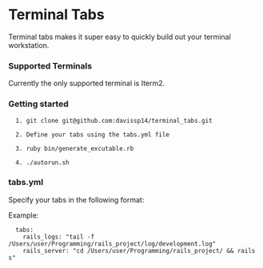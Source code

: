 # Terminal Tabs

Terminal tabs makes it super easy to quickly build out your terminal workstation.

### Supported Terminals ##
Currently the only supported terminal is Iterm2.  


### Getting started

      1. git clone git@github.com:davissp14/terminal_tabs.git
      
      2. Define your tabs using the tabs.yml file 

      3. ruby bin/generate_excutable.rb

      4. ./autorun.sh   



### tabs.yml

Specify your tabs in the following format:
  
   Example:
   
      tabs: 
        rails_logs: "tail -f /Users/user/Programming/rails_project/log/development.log"
        rails_server: "cd /Users/user/Programming/rails_project/ && rails s"
        
      
     



